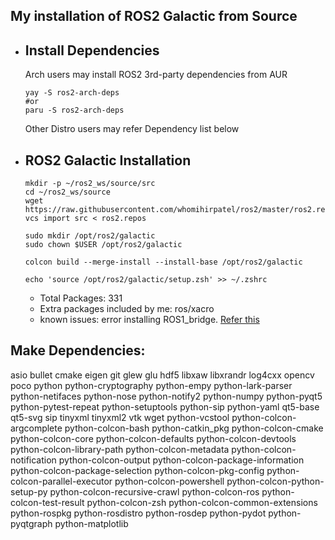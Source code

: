 ## My installation of ROS2 Galactic from Source

- ## Install Dependencies
    Arch users may install ROS2 3rd-party dependencies from AUR
    ```
    yay -S ros2-arch-deps   
    #or
    paru -S ros2-arch-deps 
    ```
    Other Distro users may refer Dependency list below
- ## ROS2 Galactic Installation
    ```
    mkdir -p ~/ros2_ws/source/src
    cd ~/ros2_ws/source
    wget https://raw.githubusercontent.com/whomihirpatel/ros2/master/ros2.repos
    vcs import src < ros2.repos

    sudo mkdir /opt/ros2/galactic
    sudo chown $USER /opt/ros2/galactic

    colcon build --merge-install --install-base /opt/ros2/galactic

    echo 'source /opt/ros2/galactic/setup.zsh' >> ~/.zshrc

    ```
    
    - Total Packages: 331
    - Extra packages included by me: ros/xacro
    - known issues: error installing ROS1_bridge. [Refer this](https://github.com/ros2/ros1_bridge/issues/313)
    

## Make Dependencies:

asio
bullet
cmake
eigen
git
glew
glu
hdf5
libxaw
libxrandr
log4cxx
opencv
poco
python
python-cryptography
python-empy
python-lark-parser
python-netifaces
python-nose
python-notify2
python-numpy
python-pyqt5
python-pytest-repeat
python-setuptools
python-sip
python-yaml
qt5-base
qt5-svg
sip
tinyxml
tinyxml2
vtk
wget
python-vcstool
python-colcon-argcomplete
python-colcon-bash
python-catkin_pkg
python-colcon-cmake
python-colcon-core
python-colcon-defaults
python-colcon-devtools
python-colcon-library-path
python-colcon-metadata
python-colcon-notification
python-colcon-output
python-colcon-package-information
python-colcon-package-selection
python-colcon-pkg-config
python-colcon-parallel-executor
python-colcon-powershell
python-colcon-python-setup-py
python-colcon-recursive-crawl
python-colcon-ros
python-colcon-test-result
python-colcon-zsh
python-colcon-common-extensions
python-rospkg
python-rosdistro
python-rosdep
python-pydot
python-pyqtgraph
python-matplotlib